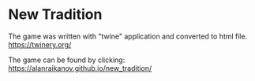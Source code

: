 # New Tradition

The game was written with "twine" application and converted to html file.
https://twinery.org/

The game can be found by clicking: https://alanraikanov.github.io/new_tradition/
